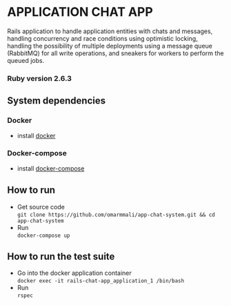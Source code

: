 # APPLICATION CHAT APP

Rails application to handle application entities with chats and messages,   
handling concurrency and race conditions using optimistic locking,  
handling the possibility of multiple deployments using a message queue
(RabbitMQ) for all write operations, and sneakers for workers to perform
the queued jobs.

### Ruby version 2.6.3

## System dependencies
### Docker
* install [docker](https://docs.docker.com/install/)
### Docker-compose
* install [docker-compose](https://docs.docker.com/compose/install/)
## How to run
* Get source code   
```git clone https://github.com/omarmmali/app-chat-system.git && cd app-chat-system```
* Run   
```docker-compose up```
## How to run the test suite
* Go into the docker application container   
```docker exec -it rails-chat-app_application_1 /bin/bash```
* Run   
```rspec```